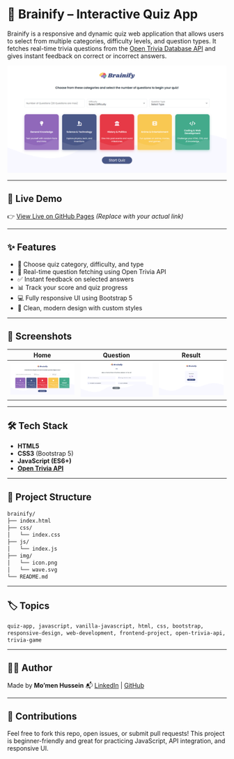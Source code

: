 # 🧠 Brainify – Interactive Quiz App

Brainify is a responsive and dynamic quiz web application that allows users to select from multiple categories, difficulty levels, and question types. It fetches real-time trivia questions from the [Open Trivia Database API](https://opentdb.com/) and gives instant feedback on correct or incorrect answers.

![Brainify Banner](./img/screenshot.png) <!-- Optional: Replace with a real image path or remove -->

---

## 🚀 Live Demo

👉 [View Live on GitHub Pages](https://momen5406.github.io/Brainify-Quiz-App/)
*(Replace with your actual link)*

---

## ✨ Features

* 🎯 Choose quiz category, difficulty, and type
* 🧩 Real-time question fetching using Open Trivia API
* ✅ Instant feedback on selected answers
* 📊 Track your score and quiz progress
* 💻 Fully responsive UI using Bootstrap 5
* 🎨 Clean, modern design with custom styles

---

## 📸 Screenshots

<!-- Replace with actual paths to screenshots or remove if not available -->

| Home                        | Question                        | Result                        |
| --------------------------- | ------------------------------- | ----------------------------- |
| ![](./img/screenshot.png) | ![](./img/question.png) | ![](./img/result.png) |

---

## 🛠 Tech Stack

* **HTML5**
* **CSS3** (Bootstrap 5)
* **JavaScript (ES6+)**
* **[Open Trivia API](https://opentdb.com/)**

---

## 📂 Project Structure

```text
brainify/
├── index.html
├── css/
│   └── index.css
├── js/
│   └── index.js
├── img/
│   └── icon.png
│   └── wave.svg
└── README.md
```

---

## 🏷️ Topics

```
quiz-app, javascript, vanilla-javascript, html, css, bootstrap,
responsive-design, web-development, frontend-project, open-trivia-api, trivia-game
```

---

## 🙋‍♂️ Author

Made by **Mo’men Hussein**
📬 [LinkedIn](https://www.linkedin.com/in/momen5406) | [GitHub](https://github.com/momen5406)

---

## 🤝 Contributions

Feel free to fork this repo, open issues, or submit pull requests!
This project is beginner-friendly and great for practicing JavaScript, API integration, and responsive UI.
